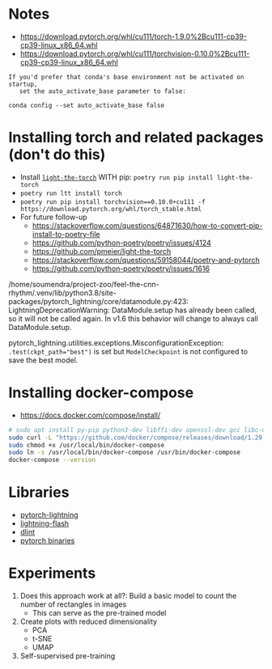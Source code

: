# Notes

* https://download.pytorch.org/whl/cu111/torch-1.9.0%2Bcu111-cp39-cp39-linux_x86_64.whl
* https://download.pytorch.org/whl/cu111/torchvision-0.10.0%2Bcu111-cp39-cp39-linux_x86_64.whl

```
If you'd prefer that conda's base environment not be activated on startup,
   set the auto_activate_base parameter to false:

conda config --set auto_activate_base false
```

# Installing torch and related packages (don't do this)

* Install [`light-the-torch`](https://github.com/pmeier/light-the-torch/issues/32) WITH pip: `poetry run pip install light-the-torch`
* `poetry run ltt install torch`
* `poetry run pip install torchvision==0.10.0+cu111 -f https://download.pytorch.org/whl/torch_stable.html`
* For future follow-up
  * https://stackoverflow.com/questions/64871630/how-to-convert-pip-install-to-poetry-file
  * https://github.com/python-poetry/poetry/issues/4124
  * https://github.com/pmeier/light-the-torch
  * https://stackoverflow.com/questions/59158044/poetry-and-pytorch
  * https://github.com/python-poetry/poetry/issues/1616

/home/soumendra/project-zoo/feel-the-cnn-rhythm/.venv/lib/python3.8/site-packages/pytorch_lightning/core/datamodule.py:423: LightningDeprecationWarning: DataModule.setup has already been called, so it will not be called again. In v1.6 this behavior will change to always call DataModule.setup.

pytorch_lightning.utilities.exceptions.MisconfigurationException: `.test(ckpt_path="best")` is set but `ModelCheckpoint` is not configured to save the best model.

# Installing docker-compose

* https://docs.docker.com/compose/install/

```bash
# sudo apt install py-pip python3-dev libffi-dev openssl-dev gcc libc-dev rust cargo make
sudo curl -L "https://github.com/docker/compose/releases/download/1.29.2/docker-compose-$(uname -s)-$(uname -m)" -o /usr/local/bin/docker-compose
sudo chmod +x /usr/local/bin/docker-compose
sudo ln -s /usr/local/bin/docker-compose /usr/bin/docker-compose
docker-compose --version
```


# Libraries

* [pytorch-lightning](https://pytorch-lightning.readthedocs.io/en/latest/)
* [lightning-flash](https://lightning-flash.readthedocs.io/en/latest/quickstart.html)
* [dlint](https://github.com/duo-labs/dlint)
* [pytorch binaries](https://download.pytorch.org/whl/torch_stable.html)



# Experiments

1. Does this approach work at all?: Build a basic model to count the number of rectangles in images
    - This can serve as the pre-trained model
2. Create plots with reduced dimensionality
    - PCA
    - t-SNE
    - UMAP
3. Self-supervised pre-training